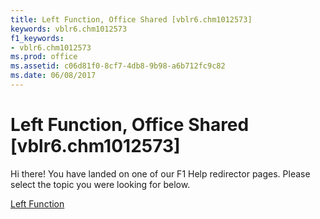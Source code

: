 ```yaml
---
title: Left Function, Office Shared [vblr6.chm1012573]
keywords: vblr6.chm1012573
f1_keywords:
- vblr6.chm1012573
ms.prod: office
ms.assetid: c06d81f0-8cf7-4db8-9b98-a6b712fc9c82
ms.date: 06/08/2017
---
```



# Left Function, Office Shared [vblr6.chm1012573]

Hi there! You have landed on one of our F1 Help redirector pages. Please select the topic you were looking for below.

[Left Function](http://msdn.microsoft.com/library/2835aa57-6273-8f72-4ee8-ec19df26c5d9%28Office.15%29.aspx)

